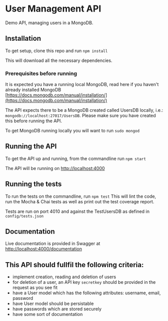 # User Management API

Demo API, managing users in a MongoDB.


## Installation

To get setup, clone this repo and run `npm install`

This will download all the necessary dependencies.


### Prerequisites before running

It is expected you have a running local MongoDB, read here if you haven't already installed MongoDB [https://docs.mongodb.com/manual/installation/](https://docs.mongodb.com/manual/installation/)

The API expects there to be a MongoDB created called UsersDB locally, i.e.: `mongodb://localhost:27017/UsersDB`.
Please make sure you have created this before running the API.

To get MongoDB running locally you will want to run `sudo mongod`


## Running the API

To get the API up and running, from the commandline run `npm start`

The API will be running on [http://localhost:4000](http://localhost:4000)


## Running the tests

To run the tests on the commandline, run `npm test`
This will lint the code, run the Mocha & Chai tests as well as print out the test coverage report.

Tests are run on port 4010 and against the TestUsersDB as defined in `config/tests.json`

## Documentation

Live documentation is provided in Swagger at [http://localhost:4000/documentation](http://localhost:4000/documentation)


## This API should fullfil the following criteria:

- implement creation, reading and deletion of users​
- for deletion of a user, an API key `secretkey` should be provided in the request as you see fit
- have a User model which has the following attributes: username, email, password
- have User model should be persistable
- have passwords which are stored securely​
- have some sort of documentation
